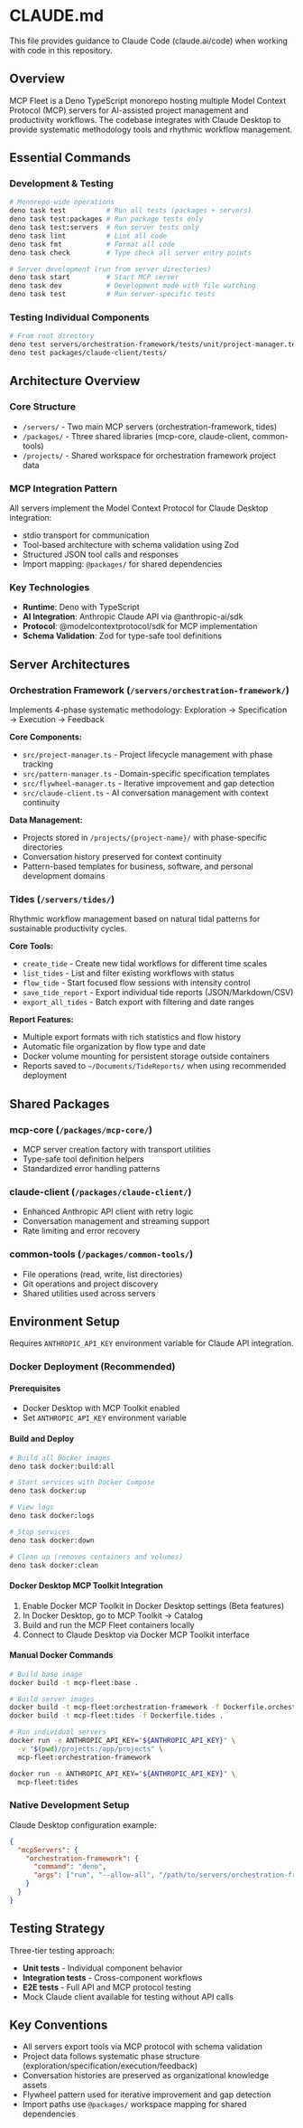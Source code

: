 # CLAUDE.md

This file provides guidance to Claude Code (claude.ai/code) when working with code in this repository.

## Overview

MCP Fleet is a Deno TypeScript monorepo hosting multiple Model Context Protocol (MCP) servers for AI-assisted project management and productivity workflows. The codebase integrates with Claude Desktop to provide systematic methodology tools and rhythmic workflow management.

## Essential Commands

### Development & Testing
```bash
# Monorepo-wide operations
deno task test          # Run all tests (packages + servers)
deno task test:packages # Run package tests only
deno task test:servers  # Run server tests only
deno task lint          # Lint all code
deno task fmt           # Format all code
deno task check         # Type check all server entry points

# Server development (run from server directories)
deno task start         # Start MCP server
deno task dev           # Development mode with file watching
deno task test          # Run server-specific tests
```

### Testing Individual Components
```bash
# From root directory
deno test servers/orchestration-framework/tests/unit/project-manager.test.ts
deno test packages/claude-client/tests/
```

## Architecture Overview

### Core Structure
- `/servers/` - Two main MCP servers (orchestration-framework, tides)
- `/packages/` - Three shared libraries (mcp-core, claude-client, common-tools)
- `/projects/` - Shared workspace for orchestration framework project data

### MCP Integration Pattern
All servers implement the Model Context Protocol for Claude Desktop integration:
- stdio transport for communication
- Tool-based architecture with schema validation using Zod
- Structured JSON tool calls and responses
- Import mapping: `@packages/` for shared dependencies

### Key Technologies
- **Runtime**: Deno with TypeScript
- **AI Integration**: Anthropic Claude API via @anthropic-ai/sdk
- **Protocol**: @modelcontextprotocol/sdk for MCP implementation
- **Schema Validation**: Zod for type-safe tool definitions

## Server Architectures

### Orchestration Framework (`/servers/orchestration-framework/`)
Implements 4-phase systematic methodology: Exploration → Specification → Execution → Feedback

**Core Components:**
- `src/project-manager.ts` - Project lifecycle management with phase tracking
- `src/pattern-manager.ts` - Domain-specific specification templates
- `src/flywheel-manager.ts` - Iterative improvement and gap detection
- `src/claude-client.ts` - AI conversation management with context continuity

**Data Management:**
- Projects stored in `/projects/{project-name}/` with phase-specific directories
- Conversation history preserved for context continuity
- Pattern-based templates for business, software, and personal development domains

### Tides (`/servers/tides/`)
Rhythmic workflow management based on natural tidal patterns for sustainable productivity cycles.

**Core Tools:**
- `create_tide` - Create new tidal workflows for different time scales
- `list_tides` - List and filter existing workflows with status
- `flow_tide` - Start focused flow sessions with intensity control
- `save_tide_report` - Export individual tide reports (JSON/Markdown/CSV)
- `export_all_tides` - Batch export with filtering and date ranges

**Report Features:**
- Multiple export formats with rich statistics and flow history
- Automatic file organization by flow type and date
- Docker volume mounting for persistent storage outside containers
- Reports saved to `~/Documents/TideReports/` when using recommended deployment

## Shared Packages

### mcp-core (`/packages/mcp-core/`)
- MCP server creation factory with transport utilities
- Type-safe tool definition helpers
- Standardized error handling patterns

### claude-client (`/packages/claude-client/`)
- Enhanced Anthropic API client with retry logic
- Conversation management and streaming support
- Rate limiting and error recovery

### common-tools (`/packages/common-tools/`)
- File operations (read, write, list directories)
- Git operations and project discovery
- Shared utilities used across servers

## Environment Setup

Requires `ANTHROPIC_API_KEY` environment variable for Claude API integration.

### Docker Deployment (Recommended)

#### Prerequisites
- Docker Desktop with MCP Toolkit enabled
- Set `ANTHROPIC_API_KEY` environment variable

#### Build and Deploy
```bash
# Build all Docker images
deno task docker:build:all

# Start services with Docker Compose
deno task docker:up

# View logs
deno task docker:logs

# Stop services
deno task docker:down

# Clean up (removes containers and volumes)
deno task docker:clean
```

#### Docker Desktop MCP Toolkit Integration
1. Enable Docker MCP Toolkit in Docker Desktop settings (Beta features)
2. In Docker Desktop, go to MCP Toolkit → Catalog
3. Build and run the MCP Fleet containers locally
4. Connect to Claude Desktop via Docker MCP Toolkit interface

#### Manual Docker Commands
```bash
# Build base image
docker build -t mcp-fleet:base .

# Build server images
docker build -t mcp-fleet:orchestration-framework -f Dockerfile.orchestration .
docker build -t mcp-fleet:tides -f Dockerfile.tides .

# Run individual servers
docker run -e ANTHROPIC_API_KEY="${ANTHROPIC_API_KEY}" \
  -v "$(pwd)/projects:/app/projects" \
  mcp-fleet:orchestration-framework

docker run -e ANTHROPIC_API_KEY="${ANTHROPIC_API_KEY}" \
  mcp-fleet:tides
```

### Native Development Setup

Claude Desktop configuration example:
```json
{
  "mcpServers": {
    "orchestration-framework": {
      "command": "deno",
      "args": ["run", "--allow-all", "/path/to/servers/orchestration-framework/mcp_main.ts"]
    }
  }
}
```

## Testing Strategy

Three-tier testing approach:
- **Unit tests** - Individual component behavior
- **Integration tests** - Cross-component workflows  
- **E2E tests** - Full API and MCP protocol testing
- Mock Claude client available for testing without API calls

## Key Conventions

- All servers export tools via MCP protocol with schema validation
- Project data follows systematic phase structure (exploration/specification/execution/feedback)
- Conversation histories are preserved as organizational knowledge assets
- Flywheel pattern used for iterative improvement and gap detection
- Import paths use `@packages/` workspace mapping for shared dependencies